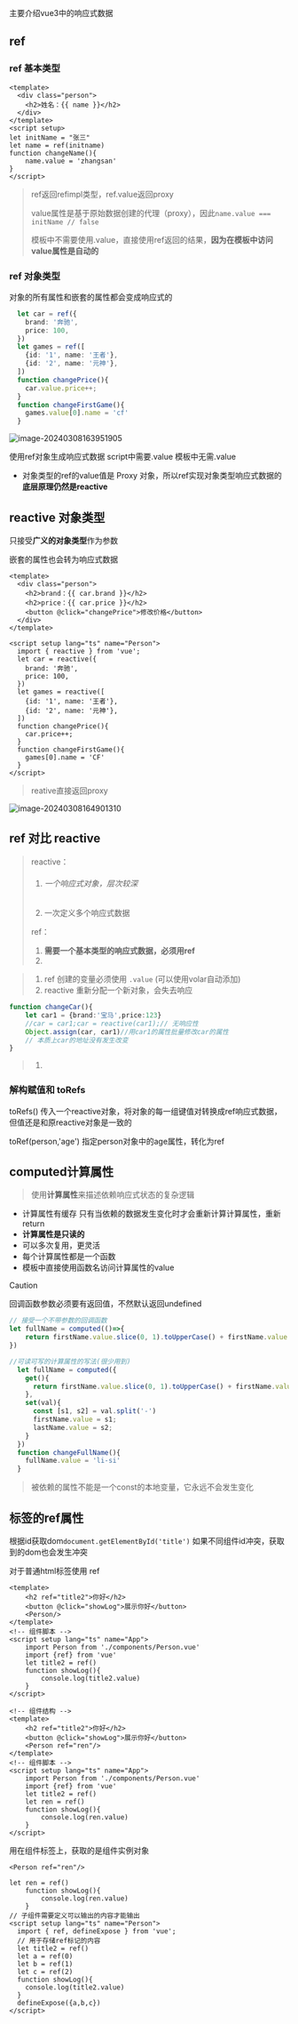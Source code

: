 主要介绍vue3中的响应式数据

## ref

### ref 基本类型

```vue
<template>
  <div class="person">
    <h2>姓名：{{ name }}</h2>
  </div>
</template>
<script setup>
let initName = "张三"
let name = ref(initname)
function changeName(){
    name.value = 'zhangsan'
}
</script>

```

> ref返回refimpl类型，ref.value返回proxy
>
> value属性是基于原始数据创建的代理（proxy），因此`name.value === initName // false`
>
> 模板中不需要使用.value，直接使用ref返回的结果，**因为在模板中访问value属性是自动的**

### ref 对象类型

对象的所有属性和嵌套的属性都会变成响应式的

```ts
  let car = ref({
    brand: '奔驰',
    price: 100,
  })
  let games = ref([
    {id: '1', name: '王者'},
    {id: '2', name: '元神'},
  ])
  function changePrice(){
    car.value.price++;
  }
  function changeFirstGame(){
    games.value[0].name = 'cf'
  }
```



![image-20240308163951905](./images/image-20240308163951905.png)

使用ref对象生成响应式数据
script中需要.value
模板中无需.value

- 对象类型的ref的value值是 Proxy 对象，所以ref实现对象类型响应式数据的**底层原理仍然是reactive**

## reactive 对象类型

只接受**广义的对象类型**作为参数

嵌套的属性也会转为响应式数据

```vue
<template>
  <div class="person">
    <h2>brand：{{ car.brand }}</h2>
    <h2>price：{{ car.price }}</h2>
    <button @click="changePrice">修改价格</button>
  </div>
</template>

<script setup lang="ts" name="Person">
  import { reactive } from 'vue';
  let car = reactive({
    brand: '奔驰',
    price: 100,
  })
  let games = reactive([
    {id: '1', name: '王者'},
    {id: '2', name: '元神'},
  ])
  function changePrice(){
    car.price++;
  }
  function changeFirstGame(){
    games[0].name = 'CF'
  }
</script>
```

> reative直接返回proxy

![image-20240308164901310](./images/image-20240308164901310.png)

## ref 对比 reactive

> reactive：
>
> 1. ###### 一个响应式对象，层次较深
>
> 2. 一次定义多个响应式数据
>
> ref：
>
> 1. **需要一个基本类型的响应式数据，必须用ref**
> 2. 

> 1. ref 创建的变量必须使用 `.value` (可以使用volar自动添加)
> 2. reactive 重新分配一个新对象，会失去响应

```ts
function changeCar(){
    let car1 = {brand:'宝马',price:123}
    //car = car1;car = reactive(car1);// 无响应性
    Object.assign(car, car1)//用car1的属性批量修改car的属性
    // 本质上car的地址没有发生改变
}
```

> 1. 

### 解构赋值和 toRefs

toRefs() 传入一个reactive对象，将对象的每一组键值对转换成ref响应式数据，但值还是和原reactive对象是一致的

toRef(person,'age') 指定person对象中的age属性，转化为ref

## computed计算属性

> 使用**计算属性**来描述依赖响应式状态的复杂逻辑

- 计算属性有缓存
    只有当依赖的数据发生变化时才会重新计算计算属性，重新return
- **计算属性是只读的**
- 可以多次复用，更灵活
- 每个计算属性都是一个函数
- 模板中直接使用函数名访问计算属性的value

> [!caution]
>
> 回调函数参数必须要有返回值，不然默认返回undefined

```ts
// 接受一个不带参数的回调函数
let fullName = computed(()=>{
    return firstName.value.slice(0, 1).toUpperCase() + firstName.value.slice(1) + '-' + lastName.value
})
```

```ts
//可读可写的计算属性的写法(很少用到)
  let fullName = computed({
    get(){
      return firstName.value.slice(0, 1).toUpperCase() + firstName.value.slice(1) + '-' + lastName.value
    },
    set(val){
      const [s1, s2] = val.split('-')
      firstName.value = s1;
      lastName.value = s2;
    }
  })
  function changeFullName(){
    fullName.value = 'li-si'
  }
```

> 被依赖的属性不能是一个const的本地变量，它永远不会发生变化

## 标签的ref属性

根据id获取dom`document.getElementById('title')`
如果不同组件id冲突，获取到的dom也会发生冲突

对于普通html标签使用 ref

```vue
<template>
    <h2 ref="title2">你好</h2>
    <button @click="showLog">展示你好</button>
    <Person/>
</template>
<!-- 组件脚本 -->
<script setup lang="ts" name="App">
    import Person from './components/Person.vue'
    import {ref} from 'vue'
    let title2 = ref()
    function showLog(){
        console.log(title2.value)
    }
</script>
```

```vue
<!-- 组件结构 -->
<template>
    <h2 ref="title2">你好</h2>
    <button @click="showLog">展示你好</button>
    <Person ref="ren"/>
</template>
<!-- 组件脚本 -->
<script setup lang="ts" name="App">
    import Person from './components/Person.vue'
    import {ref} from 'vue'
    let title2 = ref()
    let ren = ref()
    function showLog(){
        console.log(ren.value)
    }
</script>
```

用在组件标签上，获取的是组件实例对象

```vue
<Person ref="ren"/>

let ren = ref()
    function showLog(){
        console.log(ren.value)
    }
// 子组件需要定义可以输出的内容才能输出
<script setup lang="ts" name="Person">
  import { ref, defineExpose } from 'vue';
  // 用于存储ref标记的内容
  let title2 = ref()
  let a = ref(0)
  let b = ref(1)
  let c = ref(2)
  function showLog(){
    console.log(title2.value)
  }
  defineExpose({a,b,c})
</script>

```





